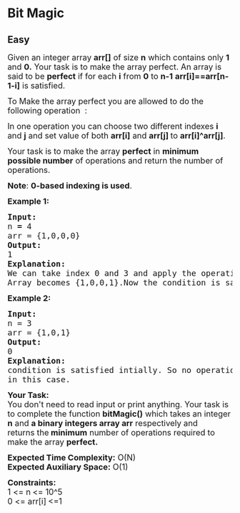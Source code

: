# Bit Magic
## Easy
<div class="problems_problem_content__Xm_eO"><p><span style="font-size:18px">Given an integer array <strong>arr[]</strong> of size <strong>n</strong> which contains only <strong>1</strong> and <strong>0.</strong> Your task is to make the array perfect. An array is said to be <strong>perfect</strong> if for each <strong>i</strong> from <strong>0</strong> to <strong>n-1</strong> <strong>arr[i]==arr[n-1-i]</strong> is satisfied.&nbsp;</span></p>

<p><span style="font-size:18px">To Make the array perfect you are allowed to do the following operation &nbsp;:</span></p>

<p><span style="font-size:18px">In one operation you can choose two different indexes&nbsp;<strong>i</strong> and <strong>j</strong> and set value of both <strong>arr[i]</strong> and <strong>arr[j] </strong>to <strong>arr[i]^arr[j]</strong>.</span></p>

<p><span style="font-size:18px">Your task is to make the array <strong>perfect</strong> in <strong>minimum possible number</strong> of operations and return the number of operations.</span></p>

<p><span style="font-size:18px"><strong>Note</strong>: <strong>0-based indexing is used</strong>.</span></p>

<p><span style="font-size:18px"><strong>Example 1:</strong></span></p>

<pre><span style="font-size:18px"><strong>Input:</strong>
n<strong> = </strong>4
arr = {1,0,0,0}
<strong>Output:
</strong>1
<strong>Explanation:</strong>
We can take index 0 and 3 and apply the operation.
Array becomes {1,0,0,1}.Now the condition is satisfied </span></pre>

<p><span style="font-size:18px"><strong>Example 2:</strong></span></p>

<pre><span style="font-size:18px"><strong>Input:</strong>
n = 3
arr = {1,0,1}
<strong>Output:</strong>
0
<strong>Explanation:</strong>
condition is satisfied intially. So no operation is required
in this case.</span></pre>

<p><span style="font-size:18px"><strong>Your Task:</strong><br>
You don't need to read input or print anything. Your task is to complete the function <strong>bitMagic()</strong> which takes an integer <strong>n</strong> and <strong>a binary integers array arr</strong>&nbsp;respectively and returns&nbsp;the<strong> minimum</strong> number of operations required to make the array <strong>perfect.&nbsp;</strong></span></p>

<p><span style="font-size:18px"><strong>Expected Time Complexity:</strong>&nbsp;O(N)<br>
<strong>Expected Auxiliary Space:</strong>&nbsp;O(1)</span></p>

<p><span style="font-size:18px"><strong>Constraints:</strong><br>
1 &lt;= n<strong>&nbsp;</strong>&lt;= 10^5<br>
0 &lt;=&nbsp;arr[i]<strong>&nbsp;</strong>&lt;=1</span></p>
</div>